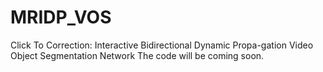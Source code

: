 # MRIDP_VOS
Click To Correction: Interactive Bidirectional Dynamic Propa-gation Video Object Segmentation Network
The code will be coming soon.

